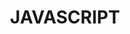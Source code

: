 ---
layout: list
title: JAVASCRIPT
slug: js
menu: true
submenu: true
order: 3
description: >
  Javascript 함수 정리 및 스터디
---